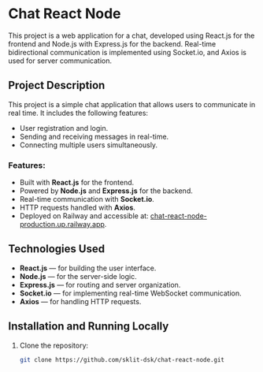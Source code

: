 # Chat React Node

This project is a web application for a chat, developed using React.js for the frontend and Node.js with Express.js for the backend. Real-time bidirectional communication is implemented using Socket.io, and Axios is used for server communication.

## Project Description

This project is a simple chat application that allows users to communicate in real time. It includes the following features:

- User registration and login.
- Sending and receiving messages in real-time.
- Connecting multiple users simultaneously.

### Features:
- Built with **React.js** for the frontend.
- Powered by **Node.js** and **Express.js** for the backend.
- Real-time communication with **Socket.io**.
- HTTP requests handled with **Axios**.
- Deployed on Railway and accessible at: [chat-react-node-production.up.railway.app](https://chat-react-node-production.up.railway.app).

## Technologies Used

- **React.js** — for building the user interface.
- **Node.js** — for the server-side logic.
- **Express.js** — for routing and server organization.
- **Socket.io** — for implementing real-time WebSocket communication.
- **Axios** — for handling HTTP requests.

## Installation and Running Locally

1. Clone the repository:

   ```bash
   git clone https://github.com/sklit-dsk/chat-react-node.git
